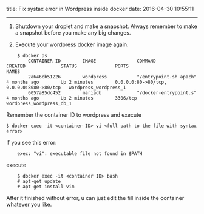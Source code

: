 title: Fix systax error in Wordpress inside docker
date: 2016-04-30 10:55:11

---

1. Shutdown your droplet and make a snapshot. Always remember to make a snapshot before you make any big changes.

2. Execute your wordpress docker image again.

```
    $ docker ps
        CONTAINER ID        IMAGE               COMMAND                  CREATED             STATUS              PORTS                                      NAMES
        2a646cb51226        wordpress           "/entrypoint.sh apach"   4 months ago        Up 2 minutes        0.0.0.0:80->80/tcp, 0.0.0.0:8080->80/tcp   wordpress_wordpress_1
        6057a85dc452        mariadb             "/docker-entrypoint.s"   4 months ago        Up 2 minutes        3306/tcp                                   wordpress_wordpress_db_1
```

<!--more-->

Remember the container ID to wordpress and execute

    $ docker exec -it <container ID> vi <full path to the file with syntax error>

If you see this error:

        exec: "vi": executable file not found in $PATH

execute

        $ docker exec -it <container ID> bash
        # apt-get update
        # apt-get install vim

After it finished without error, u can just edit the fill inside the container whatever you like.
